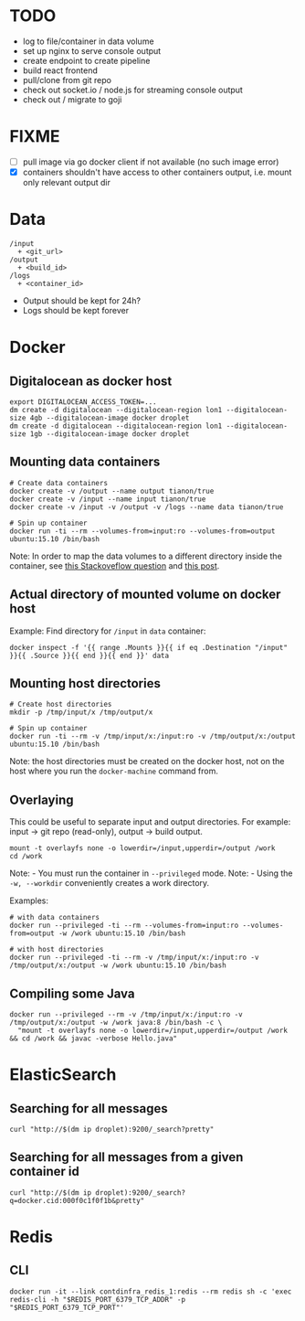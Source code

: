 # TODO

* log to file/container in data volume
* set up nginx to serve console output
* create endpoint to create pipeline
* build react frontend
* pull/clone from git repo
* check out socket.io / node.js for streaming console output
* check out / migrate to goji

# FIXME

* [ ] pull image via go docker client if not available (no such image error)
* [x] containers shouldn't have access to other containers output, i.e. mount only relevant output dir

# Data

    /input
      + <git_url>
    /output
      + <build_id>
    /logs
      + <container_id>

* Output should be kept for 24h?
* Logs should be kept forever

# Docker

## Digitalocean as docker host

    export DIGITALOCEAN_ACCESS_TOKEN=...
    dm create -d digitalocean --digitalocean-region lon1 --digitalocean-size 4gb --digitalocean-image docker droplet
    dm create -d digitalocean --digitalocean-region lon1 --digitalocean-size 1gb --digitalocean-image docker droplet

## Mounting data containers

    # Create data containers
    docker create -v /output --name output tianon/true
    docker create -v /input --name input tianon/true
    docker create -v /input -v /output -v /logs --name data tianon/true

    # Spin up container
    docker run -ti --rm --volumes-from=input:ro --volumes-from=output ubuntu:15.10 /bin/bash

Note: In order to map the data volumes to a different directory inside the
container, see [this Stackoveflow question][1] and [this post][2].

## Actual directory of mounted volume on docker host

Example: Find directory for `/input` in `data` container:

    docker inspect -f '{{ range .Mounts }}{{ if eq .Destination "/input" }}{{ .Source }}{{ end }}{{ end }}' data

## Mounting host directories

    # Create host directories
    mkdir -p /tmp/input/x /tmp/output/x

    # Spin up container
    docker run -ti --rm -v /tmp/input/x:/input:ro -v /tmp/output/x:/output ubuntu:15.10 /bin/bash

Note: the host directories must be created on the docker host, not on the host
where you run the `docker-machine` command from.

## Overlaying

This could be useful to separate input and output directories.
For example: input -> git repo (read-only), output -> build output.

    mount -t overlayfs none -o lowerdir=/input,upperdir=/output /work
    cd /work

Note: - You must run the container in `--privileged` mode.
Note: - Using the `-w, --workdir` conveniently creates a work directory.

Examples:

    # with data containers
    docker run --privileged -ti --rm --volumes-from=input:ro --volumes-from=output -w /work ubuntu:15.10 /bin/bash

    # with host directories
    docker run --privileged -ti --rm -v /tmp/input/x:/input:ro -v /tmp/output/x:/output -w /work ubuntu:15.10 /bin/bash

## Compiling some Java

    docker run --privileged --rm -v /tmp/input/x:/input:ro -v /tmp/output/x:/output -w /work java:8 /bin/bash -c \
      "mount -t overlayfs none -o lowerdir=/input,upperdir=/output /work && cd /work && javac -verbose Hello.java"

# ElasticSearch

## Searching for all messages

`curl "http://$(dm ip droplet):9200/_search?pretty"`

## Searching for all messages from a given container id

`curl "http://$(dm ip droplet):9200/_search?q=docker.cid:000f0c1f0f1b&pretty"`

# Redis

## CLI

    docker run -it --link contdinfra_redis_1:redis --rm redis sh -c 'exec redis-cli -h "$REDIS_PORT_6379_TCP_ADDR" -p "$REDIS_PORT_6379_TCP_PORT"'


<!-- Links -->
[1]: http://stackoverflow.com/questions/23137544/how-to-map-volume-paths-using-dockers-volumes-from
[2]: https://martinvanbeurden.nl/blog/parsing-docker-1-8-volume-info/
